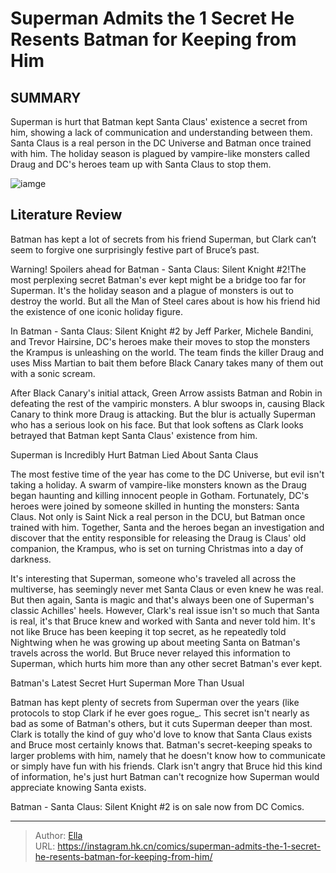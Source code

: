 # Superman Admits the 1 Secret He Resents Batman for Keeping from Him


## SUMMARY 



  Superman is hurt that Batman kept Santa Claus&#39; existence a secret from him, showing a lack of communication and understanding between them.   Santa Claus is a real person in the DC Universe and Batman once trained with him.   The holiday season is plagued by vampire-like monsters called Draug and DC&#39;s heroes team up with Santa Claus to stop them.  

![iamge](https://static1.srcdn.com/wordpress/wp-content/uploads/2023/12/batman-contemplating-with-superman-heat-vision-dc.jpg)

## Literature Review

Batman has kept a lot of secrets from his friend Superman, but Clark can’t seem to forgive one surprisingly festive part of Bruce’s past.




Warning! Spoilers ahead for Batman - Santa Claus: Silent Knight #2!The most perplexing secret Batman&#39;s ever kept might be a bridge too far for Superman. It&#39;s the holiday season and a plague of monsters is out to destroy the world. But all the Man of Steel cares about is how his friend hid the existence of one iconic holiday figure.




In Batman - Santa Claus: Silent Knight #2 by Jeff Parker, Michele Bandini, and Trevor Hairsine, DC&#39;s heroes make their moves to stop the monsters the Krampus is unleashing on the world. The team finds the killer Draug and uses Miss Martian to bait them before Black Canary takes many of them out with a sonic scream.



          

After Black Canary&#39;s initial attack, Green Arrow assists Batman and Robin in defeating the rest of the vampiric monsters. A blur swoops in, causing Black Canary to think more Draug is attacking. But the blur is actually Superman who has a serious look on his face. But that look softens as Clark looks betrayed that Batman kept Santa Claus&#39; existence from him.


 Superman is Incredibly Hurt Batman Lied About Santa Claus 
          




The most festive time of the year has come to the DC Universe, but evil isn&#39;t taking a holiday. A swarm of vampire-like monsters known as the Draug began haunting and killing innocent people in Gotham. Fortunately, DC&#39;s heroes were joined by someone skilled in hunting the monsters: Santa Claus. Not only is Saint Nick a real person in the DCU, but Batman once trained with him. Together, Santa and the heroes began an investigation and discover that the entity responsible for releasing the Draug is Claus&#39; old companion, the Krampus, who is set on turning Christmas into a day of darkness.

It&#39;s interesting that Superman, someone who&#39;s traveled all across the multiverse, has seemingly never met Santa Claus or even knew he was real. But then again, Santa is magic and that&#39;s always been one of Superman&#39;s classic Achilles&#39; heels. However, Clark&#39;s real issue isn&#39;t so much that Santa is real, it&#39;s that Bruce knew and worked with Santa and never told him. It&#39;s not like Bruce has been keeping it top secret, as he repeatedly told Nightwing when he was growing up about meeting Santa on Batman&#39;s travels across the world. But Bruce never relayed this information to Superman, which hurts him more than any other secret Batman&#39;s ever kept.






 Batman&#39;s Latest Secret Hurt Superman More Than Usual 
          

Batman has kept plenty of secrets from Superman over the years (like protocols to stop Clark if he ever goes rogue_. This secret isn&#39;t nearly as bad as some of Batman&#39;s others, but it cuts Superman deeper than most. Clark is totally the kind of guy who&#39;d love to know that Santa Claus exists and Bruce most certainly knows that. Batman&#39;s secret-keeping speaks to larger problems with him, namely that he doesn&#39;t know how to communicate or simply have fun with his friends. Clark isn&#39;t angry that Bruce hid this kind of information, he&#39;s just hurt Batman can&#39;t recognize how Superman would appreciate knowing Santa exists.

Batman - Santa Claus: Silent Knight #2 is on sale now from DC Comics.



---

> Author: [Ella](https://instagram.hk.cn/)  
> URL: https://instagram.hk.cn/comics/superman-admits-the-1-secret-he-resents-batman-for-keeping-from-him/  

